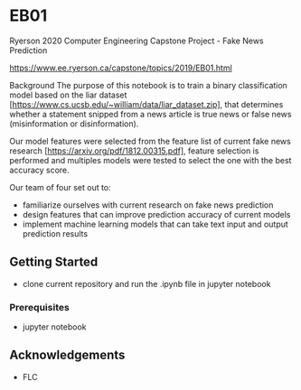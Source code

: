 # EB01
Ryerson 2020 Computer Engineering Capstone Project - Fake News Prediction

https://www.ee.ryerson.ca/capstone/topics/2019/EB01.html

Background
The purpose of this notebook is to train a binary classification model based on the liar dataset [https://www.cs.ucsb.edu/~william/data/liar_dataset.zip], that determines whether a statement snipped from a news article is true news or false news (misinformation or disinformation).

Our model features were selected from the feature list of current fake news research [https://arxiv.org/pdf/1812.00315.pdf], feature selection is performed and multiples models were tested to select the one with the best accuracy score.

Our team of four set out to:

- familiarize ourselves with current research on fake news prediction
- design features that can improve prediction accuracy of current models
- implement machine learning models that can take text input and output prediction results

## Getting Started
- clone current repository and run the .ipynb file in jupyter notebook

### Prerequisites
- jupyter notebook

## Acknowledgements
- FLC

